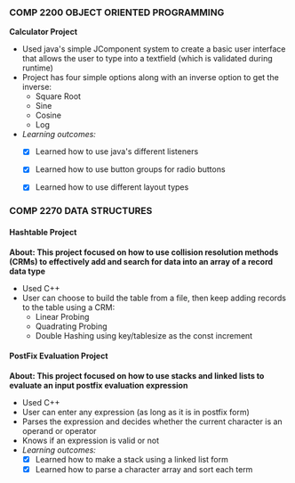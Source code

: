 ### COMP 2200 OBJECT ORIENTED PROGRAMMING
**Calculator Project**
  - Used java's simple JComponent system to create a basic user interface that allows the user to type into a textfield (which is validated during runtime)
  - Project has four simple options along with an inverse option to get the inverse:
    - Square Root
    - Sine
    - Cosine
    - Log
  - *Learning outcomes:*
    - [x] Learned how to use java's different listeners
    - [x] Learned how to use button groups for radio buttons
    - [x] Learned how to use different layout types
    
  
### COMP 2270 DATA STRUCTURES
#### Hashtable Project 
**About: This project focused on how to use collision resolution methods (CRMs) to effectively add and search for data into an array of a record data type**
  - Used C++
  - User can choose to build the table from a file, then keep adding records to the table using a CRM:
    - Linear Probing
    - Quadrating Probing
    - Double Hashing using key/tablesize as the const increment

#### PostFix Evaluation Project
**About: This project focused on how to use stacks and linked lists to evaluate an input postfix evaluation expression**
  - Used C++
  - User can enter any expression (as long as it is in postfix form)
  - Parses the expression and decides whether the current character is an operand or operator
  - Knows if an expression is valid or not
  - *Learning outcomes:*
    - [x] Learned how to make a stack using a linked list form
    - [x] Learned how to parse a character array and sort each term
